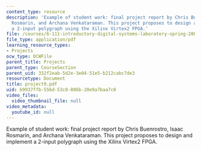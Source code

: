 ```yaml
---
content_type: resource
description: 'Example of student work: final project report by Chris Buenrostro, Isaac
  Rosmarin, and Archana Venkataraman. This project proposes to design and implement
  a 2-input polygraph using the Xilinx Virtex2 FPGA.'
file: /courses/6-111-introductory-digital-systems-laboratory-spring-2006/b9937ffb556d53c0806b20e9a7baa7c0_project9.pdf
file_type: application/pdf
learning_resource_types:
- Projects
ocw_type: OCWFile
parent_title: Projects
parent_type: CourseSection
parent_uid: 332f2eab-5d2e-3e04-51e5-b212cabc7de3
resourcetype: Document
title: project9.pdf
uid: b9937ffb-556d-53c0-806b-20e9a7baa7c0
video_files:
  video_thumbnail_file: null
video_metadata:
  youtube_id: null
---
```

Example of student work: final project report by Chris Buenrostro, Isaac Rosmarin, and Archana Venkataraman. This project proposes to design and implement a 2-input polygraph using the Xilinx Virtex2 FPGA.